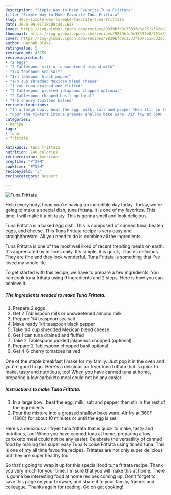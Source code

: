 ```yaml
---
description: "Simple Way to Make Favorite Tuna Frittata"
title: "Simple Way to Make Favorite Tuna Frittata"
slug: 4035-simple-way-to-make-favorite-tuna-frittata
date: 2020-09-01T18:08:44.164Z
image: https://img-global.cpcdn.com/recipes/9839bfd9c3533fe0/751x532cq70/tuna-frittata-recipe-main-photo.jpg
thumbnail: https://img-global.cpcdn.com/recipes/9839bfd9c3533fe0/751x532cq70/tuna-frittata-recipe-main-photo.jpg
cover: https://img-global.cpcdn.com/recipes/9839bfd9c3533fe0/751x532cq70/tuna-frittata-recipe-main-photo.jpg
author: Hannah Blake
ratingvalue: 5
reviewcount: 43759
recipeingredient:
- "2 eggs"
- "2 Tablespoon milk or unsweetened almond milk"
- "1/4 teaspoon sea salt"
- "1/4 teaspoon black pepper"
- "1/4 cup shredded Mexican blend cheese"
- "1 can tuna drained and fluffed"
- "2 Tablespoon pickled jalapenos chopped optional"
- "2 Tablespoon chopped basil optional"
- "4-6 cherry tomatoes halved"
recipeinstructions:
- "In a large bowl, beat the egg, milk, salt and pepper then stir in the rest of the ingredients."
- "Pour the mixture into a greased shallow bake ware. Air fry at 360F (180C) for about 10 minutes or until the egg is set."
categories:
- Recipe
tags:
- tuna
- frittata

katakunci: tuna frittata 
nutrition: 148 calories
recipecuisine: American
preptime: "PT29M"
cooktime: "PT55M"
recipeyield: "3"
recipecategory: Dessert

---
```



![Tuna Frittata](https://img-global.cpcdn.com/recipes/9839bfd9c3533fe0/751x532cq70/tuna-frittata-recipe-main-photo.jpg)

Hello everybody, hope you're having an incredible day today. Today, we're going to make a special dish, tuna frittata. It is one of my favorites. This time, I will make it a bit tasty. This is gonna smell and look delicious.

Tuna Frittata is a baked egg dish. This is composed of canned tuna, beaten eggs, and cheese. This Tuna Frittata recipe is very easy and straightforward. All you need to do is combine all the ingredients.

Tuna Frittata is one of the most well liked of recent trending meals on earth. It's appreciated by millions daily. It's simple, it is quick, it tastes delicious. They are fine and they look wonderful. Tuna Frittata is something that I've loved my whole life.


To get started with this recipe, we have to prepare a few ingredients. You can cook tuna frittata using 9 ingredients and 2 steps. Here is how you can achieve it.

<!--inarticleads1-->

##### The ingredients needed to make Tuna Frittata:

1. Prepare 2 eggs
1. Get 2 Tablespoon milk or unsweetened almond milk
1. Prepare 1/4 teaspoon sea salt
1. Make ready 1/4 teaspoon black pepper
1. Take 1/4 cup shredded Mexican blend cheese
1. Get 1 can tuna drained and fluffed
1. Take 2 Tablespoon pickled jalapenos chopped (optional)
1. Prepare 2 Tablespoon chopped basil optional
1. Get 4-6 cherry tomatoes halved


One of the staple breakfast I make for my family. Just pop it in the oven and you&#39;re good to go. Here&#39;s a delicious air fryer tuna frittata that is quick to make, tasty and nutritious, too! When you have canned tuna at home, preparing a low carb/keto meal could not be any easier. 

<!--inarticleads2-->

##### Instructions to make Tuna Frittata:

1. In a large bowl, beat the egg, milk, salt and pepper then stir in the rest of the ingredients.
1. Pour the mixture into a greased shallow bake ware. Air fry at 360F (180C) for about 10 minutes or until the egg is set.


Here&#39;s a delicious air fryer tuna frittata that is quick to make, tasty and nutritious, too! When you have canned tuna at home, preparing a low carb/keto meal could not be any easier. Celebrate the versatility of canned food by making this super easy Tuna Nicoise Frittata using tinned tuna. This is one of my all time favourite recipes. Frittatas are not only super delicious but they are super healthy too. 

So that's going to wrap it up for this special food tuna frittata recipe. Thank you very much for your time. I'm sure that you will make this at home. There is gonna be interesting food at home recipes coming up. Don't forget to save this page on your browser, and share it to your family, friends and colleague. Thanks again for reading. Go on get cooking!

